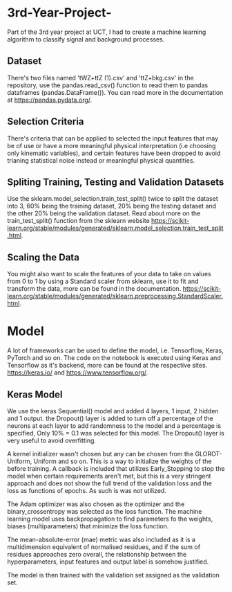 # 3rd-Year-Project-
Part of the 3rd year project at UCT, I had to create a machine learning algorithm to classify signal and background processes.

## Dataset

There's two files named 'tWZ+ttZ (1).csv' and 'ttZ+bkg.csv' in the repository, use the pandas.read_csv() function to read them to pandas dataframes (pandas.DataFrame()). You can read more in the documentation at https://pandas.pydata.org/.

## Selection Criteria

There's criteria that can be applied to selected the input features that may be of use or have a more meaningful physical interpretation (i.e choosing only kinematic variables), and certain features have been dropped to avoid trianing statistical noise instead or meaningful physical quantities.

## Spliting Training, Testing and Validation Datasets

Use the sklearn.model_selection.train_test_split() twice to split the dataset into 3, 60% being the training dataset, 20% being the testing dataset and the other 20% being the validation dataset. Read about more on the train_test_split() function from the sklearn website https://scikit-learn.org/stable/modules/generated/sklearn.model_selection.train_test_split.html.

## Scaling the Data

You might also want to scale the features of your data to take on values from 0 to 1 by using a Standard scaler from sklearn, use it to fit and transform the data, more can be found in the documentation. https://scikit-learn.org/stable/modules/generated/sklearn.preprocessing.StandardScaler.html.

# Model

A lot of frameworks can be used to define the model, i.e. Tensorflow, Keras, PyTorch and so on. The code on the notebook is executed using Keras and Tensorflow as it's backend, more can be found at the respective sites. https://keras.io/ and https://www.tensorflow.org/.

## Keras Model

We use the keras Sequential() model and added 4 layers, 1 input, 2 hidden and 1 output. the Dropout() layer is added to turn off a percentage of the neurons at each layer to add randomness to the model and a percentage is specified, Only 10% = 0.1 was selected for this model. The Dropout() layer is very useful to avoid overfitting.

A kernel initializer wasn't chosen but any can be chosen from the GLOROT-Uniform, Uniform and so on. This is a way to initialize the weights of the before training. A callback is included that utilizes Early_Stopping to stop the model when certain requirements aren't met, but this is a very stringent approach and does not show the full trend of the validation loss and the loss as functions of epochs. As such is was not utilized.

The Adam optimizer was also chosen as the optimizer and the binary_crossentropy was selected as the loss function. The machine learning model uses backpropagation to find parameters fo the weights, biases (multiparameters) that minimize the loss function.

The mean-absolute-error (mae) metric was also included as it is a multidimension equivalent of normalised residues, and if the sum of residues approaches zero overall, the relationship between the hyperparameters, input features and output label is somehow justified.

The model is then trained with the validation set assigned as the validation set.

